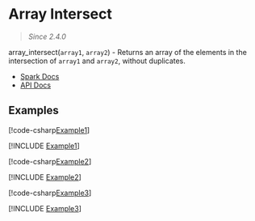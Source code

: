 ﻿# Array Intersect

> _Since 2.4.0_

array_intersect(`array1`, `array2`) - Returns an array of the elements in the
intersection of `array1` and `array2`, without duplicates.

* [Spark Docs](https://spark.apache.org/docs/3.2.2/api/sql/index.html#array_intersect)
* [API Docs](xref:TypedSpark.NET.Columns.ArrayColumn`1.op_BitwiseOr*)

## Examples

[!code-csharp[Example1](../../../TypedSpark.NET.Tests/Examples/ArrayIntersect.cs#Example1)]

[!INCLUDE [Example1](../../../TypedSpark.NET.Tests/Examples/__examples__/ArrayIntersect.Case1.md)]

[!code-csharp[Example2](../../../TypedSpark.NET.Tests/Examples/ArrayIntersect.cs#Example2)]

[!INCLUDE [Example2](../../../TypedSpark.NET.Tests/Examples/__examples__/ArrayIntersect.Case2.md)]

[!code-csharp[Example3](../../../TypedSpark.NET.Tests/Examples/ArrayIntersect.cs#Example3)]

[!INCLUDE [Example3](../../../TypedSpark.NET.Tests/Examples/__examples__/ArrayIntersect.Case3.md)]
